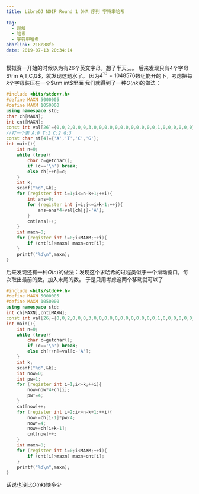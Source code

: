 ```yaml
---
title: LibreOJ NOIP Round 1 DNA 序列 字符串哈希
  
tag:
  - 题解
  - 哈希
  - 字符串哈希
abbrlink: 218c88fe
date: 2019-07-13 20:34:14
---
```


模拟赛一开始的时候以为有$26$个英文字母，想了半天。。。
后来发现只有$4$个字母$\rm A,T,C,G$，就发现这题水了。
因为$4^{10}=1048576$数组能开的下，考虑把每$k$个字母装压在一个$\rm int$里面
我们就得到了一种$O(nk)$的做法：

```cpp
#include <bits/stdc++.h>
#define MAXN 5000005
#define MAXM 1050000
using namespace std;
char ch[MAXN];
int cnt[MAXN];
const int val[26]={0,0,2,0,0,0,3,0,0,0,0,0,0,0,0,0,0,0,0,1,0,0,0,0,0,0};
//打一个表 A:0 T:1 C:2 G:3
const char st[4]={'A','T','C','G'};
int main(){
	int n=0;
	while (true){
		char c=getchar();
		if (c=='\n') break;
		else ch[++n]=c;
	}
	int k;
	scanf("%d",&k);
	for (register int i=1;i<=n-k+1;++i){
		int ans=0;
		for (register int j=i;j<=i+k-1;++j){
			ans=ans*4+val[ch[j]-'A'];
		}
		cnt[ans]++;
	}
	int maxn=0;
	for (register int i=0;i<MAXM;++i){
		if (cnt[i]>maxn) maxn=cnt[i];
	}
	printf("%d\n",maxn);
}

```

后来发现还有一种$O(n)$的做法：发现这个求哈希的过程类似于一个滑动窗口，每次取出最前的数，加入末尾的数。
于是只用考虑这两个移动就可以了

```cpp
#include <bits/stdc++.h>
#define MAXN 5000005
#define MAXM 1050000
using namespace std;
int ch[MAXN],cnt[MAXN];
const int val[26]={0,0,2,0,0,0,3,0,0,0,0,0,0,0,0,0,0,0,0,1,0,0,0,0,0,0};
int main(){
	int n=0;
	while (true){
		char c=getchar();
		if (c=='\n') break;
		else ch[++n]=val[c-'A'];
	}
	int k;
	scanf("%d",&k);
    int now=0;
    int pw=1;
    for (register int i=1;i<=k;++i){
        now=now*4+ch[i];
        pw*=4;
    }
    cnt[now]++;
	for (register int i=2;i<=n-k+1;++i){
		now-=ch[i-1]*pw/4;
        now*=4;
        now+=ch[i+k-1];
        cnt[now]++;
	}
	int maxn=0;
	for (register int i=0;i<MAXM;++i){
		if (cnt[i]>maxn) maxn=cnt[i];
	}
	printf("%d\n",maxn);
}
```

话说也没比$O(nk)$快多少